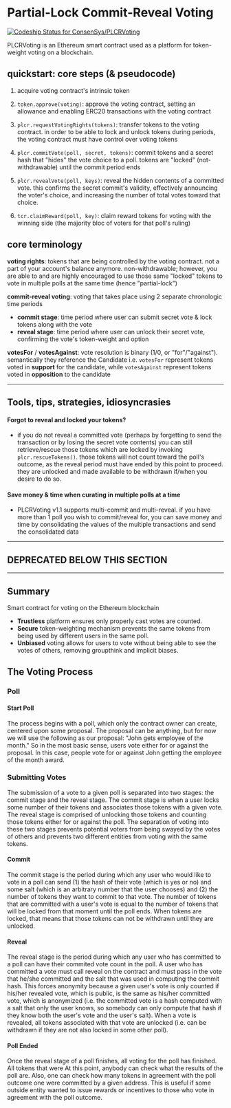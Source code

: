# Partial-Lock Commit-Reveal Voting
[ ![Codeship Status for ConsenSys/PLCRVoting](https://app.codeship.com/projects/e58babc0-7647-0135-1b40-3a2518fac0ae/status?branch=master)](https://app.codeship.com/projects/244454)

PLCRVoting is an Ethereum smart contract used as a platform for token-weight voting on a blockchain. 

## quickstart: core steps (& pseudocode)

1. acquire voting contract's intrinsic token

1. `token.approve(voting)`: approve the voting contract, setting an allowance and enabling ERC20 transactions with the voting contract

1. `plcr.requestVotingRights(tokens)`: transfer tokens to the voting contract. in order to be able to lock and unlock tokens during periods, the voting contract must have control over voting tokens

1. `plcr.commitVote(poll, secret, tokens)`: commit tokens and a secret hash that "hides" the vote choice to a poll. tokens are "locked" (not-withdrawable) until the commit period ends

1. `plcr.revealVote(poll, keys)`: reveal the hidden contents of a committed vote. this confirms the secret commit's validity, effectively announcing the voter's choice, and increasing the number of total votes toward that choice.

1. `tcr.claimReward(poll, key)`: claim reward tokens for voting with the winning side (the majority bloc of voters for that poll's ruling)

## core terminology

**voting rights**: tokens that are being controlled by the voting contract. not a part of your account's balance anymore. non-withdrawable; however, you are able to and are highly encouraged to use those same "locked" tokens to vote in multiple polls at the same time (hence "partial-lock")

**commit-reveal voting**: voting that takes place using 2 separate chronologic time periods

- **commit stage**: time period where user can submit secret vote & lock tokens along with the vote
- **reveal stage**: time period where user can unlock their secret vote, confirming the vote's token-weight and option

**votesFor** / **votesAgainst**: vote resolution is binary (1/0, or "for"/"against"). semantically they reference the Candidate i.e. `votesFor` represent tokens voted in **support** for the candidate, while `votesAgainst` represent tokens voted in **opposition** to the candidate

---

## Tools, tips, strategies, idiosyncrasies

#### Forgot to reveal and locked your tokens?

- if you do not reveal a committed vote (perhaps by forgetting to send the transaction or by losing the secret vote contents) you can still retrieve/rescue those tokens which are locked by invoking `plcr.rescueTokens()`. those tokens will not count toward the poll's outcome, as the reveal period must have ended by this point to proceed. they are unlocked and made available to be withdrawn if/when you desire to do so.

#### Save money & time when curating in multiple polls at a time

- PLCRVoting v1.1 supports multi-commit and multi-reveal. if you have more than 1 poll you wish to commit/reveal for, you can save money and time by consolidating the values of the multiple transactions and send the consolidated data

---

## DEPRECATED BELOW THIS SECTION

---

## Summary

Smart contract for voting on the Ethereum blockchain

* <b>Trustless</b> platform ensures only properly cast votes are counted.
* <b>Secure</b> token-weighting mechanism prevents the same tokens from being used by different users in the same poll.
* <b>Unbiased</b> voting allows for users to vote without being able to see the votes of others, removing groupthink and implicit biases.

## The Voting Process

### Poll

#### Start Poll
The process begins with a poll, which only the contract owner can create, centered upon some proposal. The proposal can be anything, but for now we will use the following as our proposal: "John gets employee of the month." So in the most basic sense, users vote either for or against the proposal. In this case, people vote for or against John getting the employee of the month award.

### Submitting Votes

The submission of a vote to a given poll is separated into two stages: the commit stage and the reveal stage. The commit stage is when a user locks some number of their tokens and associates those tokens with a given vote. The reveal stage is comprised of unlocking those tokens and counting those tokens either for or against the poll. The separation of voting into these two stages prevents potential voters from being swayed by the votes of others and prevents two different entities from voting with the same tokens.

#### Commit

The commit stage is the period during which any user who would like to vote in a poll can send (1) the hash of their vote (which is yes or no) and some salt (which is an arbitrary number that the user chooses) and (2) the number of tokens they want to commit to that vote. The number of tokens that are committed with a user's vote is equal to the number of tokens that will be locked from that moment until the poll ends. When tokens are locked, that means that those tokens can not be withdrawn until they are unlocked. 

#### Reveal

The reveal stage is the period during which any user who has committed to a poll can have their commited vote count in the poll. A user who has committed a vote must call reveal on the contract and must pass in the vote that he/she committed and the salt that was used in computing the commit hash. This forces anonymity because a given user's vote is only counted if his/her revealed vote, which is public, is the same as his/her committed vote, which is anonymized (i.e. the committed vote is a hash computed with a salt that only the user knows, so somebody can only compute that hash if they know both the user's vote and the user's salt). When a vote is revealed, all tokens associated with that vote are unlocked (i.e. can be withdrawn if they are not also locked in some other poll).

#### Poll Ended

Once the reveal stage of a poll finishes, all voting for the poll has finished. All tokens that were  At this point, anybody can check what the results of the poll are. Also, one can check how many tokens in agreement with the poll outcome one were committed by a given address. This is useful if some outside entity wanted to issue rewards or incentives to those who vote in agreement with the poll outcome. 
